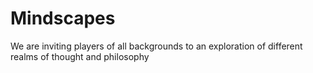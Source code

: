 # Mindscapes
 We are inviting players of all backgrounds to  an exploration of different realms of thought and philosophy
